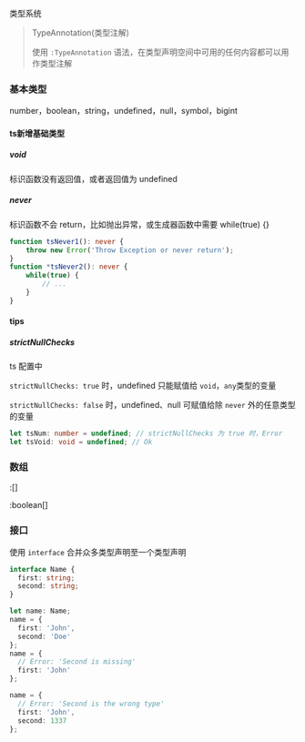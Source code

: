 类型系统

> TypeAnnotation(类型注解)
>
> 使用 `:TypeAnnotation` 语法，在类型声明空间中可用的任何内容都可以用作类型注解

### 基本类型

number，boolean，string，undefined，null，symbol，bigint

#### ts新增基础类型

##### void

标识函数没有返回值，或者返回值为 undefined

##### never

标识函数不会 return，比如抛出异常，或生成器函数中需要 while(true) {}

```typescript
function tsNever1(): never {
    throw new Error('Throw Exception or never return');
}
function *tsNever2(): never {
    while(true) {
        // ...
    }
}
```

#### tips

##### strictNullChecks

ts 配置中

 `strictNullChecks: true` 时，undefined 只能赋值给 `void`，`any`类型的变量

`strictNullChecks: false` 时，undefined、null 可赋值给除 `never` 外的任意类型的变量

```ts
let tsNum: number = undefined; // strictNullChecks 为 true 时，Error
let tsVoid: void = undefined; // Ok
```

### 数组

:[]

:boolean[]

### 接口

使用 `interface` 合并众多类型声明至一个类型声明

```ts
interface Name {
  first: string;
  second: string;
}

let name: Name;
name = {
  first: 'John',
  second: 'Doe'
};
name = {
  // Error: 'Second is missing'
  first: 'John'
};

name = {
  // Error: 'Second is the wrong type'
  first: 'John',
  second: 1337
};
```



